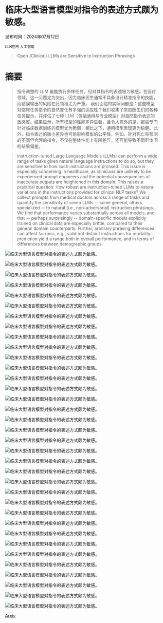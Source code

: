 # 临床大型语言模型对指令的表述方式颇为敏感。

发布时间：2024年07月12日

`LLM应用` `人工智能`

> Open (Clinical) LLMs are Sensitive to Instruction Phrasings

# 摘要

> 指令调整的 LLM 虽能执行多样任务，但对其指令的表述极为敏感。在医疗领域，这一问题尤为突出，因为临床医生通常不具备设计精准指令的技能，而错误输出的风险在此领域尤为严重。  我们面临的实际问题是：这些模型对临床任务指令的自然变化有多强的适应性？我们收集了来自医生们的各种任务提示，并评估了七种 LLM（包括通用与专业模型）对自然指令表述的敏感度。结果显示，所有模型的性能差异显著，且令人意外的是，那些专门针对临床数据训练的模型尤为脆弱，相比之下，通用模型表现更为稳健。此外，指令表述的微小差异也可能影响模型的公平性，例如，针对死亡率预测的不同但合理的指令，不仅在整体性能上有所差异，还可能导致不同群体间的结果偏差。

> Instruction-tuned Large Language Models (LLMs) can perform a wide range of tasks given natural language instructions to do so, but they are sensitive to how such instructions are phrased. This issue is especially concerning in healthcare, as clinicians are unlikely to be experienced prompt engineers and the potential consequences of inaccurate outputs are heightened in this domain.
  This raises a practical question: How robust are instruction-tuned LLMs to natural variations in the instructions provided for clinical NLP tasks? We collect prompts from medical doctors across a range of tasks and quantify the sensitivity of seven LLMs -- some general, others specialized -- to natural (i.e., non-adversarial) instruction phrasings. We find that performance varies substantially across all models, and that -- perhaps surprisingly -- domain-specific models explicitly trained on clinical data are especially brittle, compared to their general domain counterparts. Further, arbitrary phrasing differences can affect fairness, e.g., valid but distinct instructions for mortality prediction yield a range both in overall performance, and in terms of differences between demographic groups.

![临床大型语言模型对指令的表述方式颇为敏感。](../../../paper_images/2407.09429/x1.png)

![临床大型语言模型对指令的表述方式颇为敏感。](../../../paper_images/2407.09429/x2.png)

![临床大型语言模型对指令的表述方式颇为敏感。](../../../paper_images/2407.09429/x3.png)

![临床大型语言模型对指令的表述方式颇为敏感。](../../../paper_images/2407.09429/x4.png)

![临床大型语言模型对指令的表述方式颇为敏感。](../../../paper_images/2407.09429/x5.png)

![临床大型语言模型对指令的表述方式颇为敏感。](../../../paper_images/2407.09429/x6.png)

![临床大型语言模型对指令的表述方式颇为敏感。](../../../paper_images/2407.09429/x7.png)

![临床大型语言模型对指令的表述方式颇为敏感。](../../../paper_images/2407.09429/x8.png)

![临床大型语言模型对指令的表述方式颇为敏感。](../../../paper_images/2407.09429/x9.png)

![临床大型语言模型对指令的表述方式颇为敏感。](../../../paper_images/2407.09429/x10.png)

![临床大型语言模型对指令的表述方式颇为敏感。](../../../paper_images/2407.09429/x11.png)

![临床大型语言模型对指令的表述方式颇为敏感。](../../../paper_images/2407.09429/x12.png)

![临床大型语言模型对指令的表述方式颇为敏感。](../../../paper_images/2407.09429/x13.png)

![临床大型语言模型对指令的表述方式颇为敏感。](../../../paper_images/2407.09429/x14.png)

![临床大型语言模型对指令的表述方式颇为敏感。](../../../paper_images/2407.09429/x15.png)

![临床大型语言模型对指令的表述方式颇为敏感。](../../../paper_images/2407.09429/x16.png)

![临床大型语言模型对指令的表述方式颇为敏感。](../../../paper_images/2407.09429/x17.png)

![临床大型语言模型对指令的表述方式颇为敏感。](../../../paper_images/2407.09429/x18.png)

![临床大型语言模型对指令的表述方式颇为敏感。](../../../paper_images/2407.09429/x19.png)

![临床大型语言模型对指令的表述方式颇为敏感。](../../../paper_images/2407.09429/x20.png)

![临床大型语言模型对指令的表述方式颇为敏感。](../../../paper_images/2407.09429/x21.png)

![临床大型语言模型对指令的表述方式颇为敏感。](../../../paper_images/2407.09429/x22.png)

![临床大型语言模型对指令的表述方式颇为敏感。](../../../paper_images/2407.09429/x23.png)

![临床大型语言模型对指令的表述方式颇为敏感。](../../../paper_images/2407.09429/x24.png)

![临床大型语言模型对指令的表述方式颇为敏感。](../../../paper_images/2407.09429/x25.png)

![临床大型语言模型对指令的表述方式颇为敏感。](../../../paper_images/2407.09429/x26.png)

![临床大型语言模型对指令的表述方式颇为敏感。](../../../paper_images/2407.09429/x27.png)

![临床大型语言模型对指令的表述方式颇为敏感。](../../../paper_images/2407.09429/x28.png)

![临床大型语言模型对指令的表述方式颇为敏感。](../../../paper_images/2407.09429/x29.png)

![临床大型语言模型对指令的表述方式颇为敏感。](../../../paper_images/2407.09429/x30.png)

![临床大型语言模型对指令的表述方式颇为敏感。](../../../paper_images/2407.09429/x31.png)

![临床大型语言模型对指令的表述方式颇为敏感。](../../../paper_images/2407.09429/x32.png)

![临床大型语言模型对指令的表述方式颇为敏感。](../../../paper_images/2407.09429/x33.png)

![临床大型语言模型对指令的表述方式颇为敏感。](../../../paper_images/2407.09429/x34.png)

![临床大型语言模型对指令的表述方式颇为敏感。](../../../paper_images/2407.09429/x35.png)

[Arxiv](https://arxiv.org/abs/2407.09429)